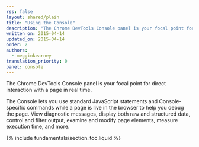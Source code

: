 ```yaml
---
rss: false
layout: shared/plain
title: "Using the Console"
description: "The Chrome DevTools Console panel is your focal point for direct interaction with a page in real time."
written_on: 2015-04-14
updated_on: 2015-04-14
order: 2
authors:
  - megginkearney
translation_priority: 0
panel: console
---
```


<p class="intro">
  The Chrome DevTools Console panel is your focal point for direct interaction with a page in real time.
</p>

The Console lets you use standard JavaScript statements and Console-specific commands while a page is live in the browser to help you debug the page. View diagnostic messages, display both raw and structured data, control and filter output, examine and modify page elements, measure execution time, and more.

{% include fundamentals/section_toc.liquid %}
